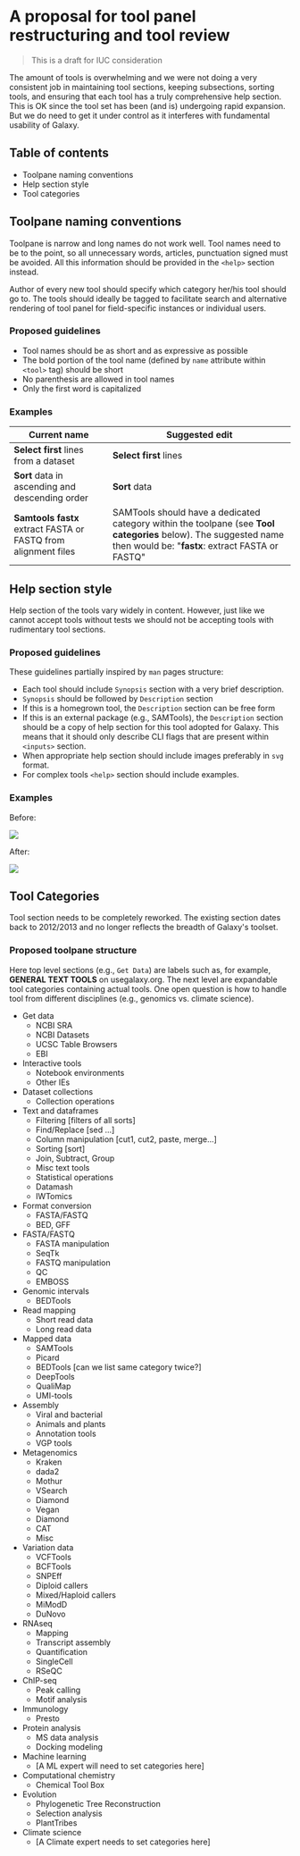 # A proposal for tool panel restructuring and tool review

> This is a draft for IUC consideration

The amount of tools is overwhelming and we were not doing a very consistent job in maintaining tool sections, keeping subsections, sorting tools, and ensuring that each tool has a truly comprehensive help section. This is OK since the tool set has been (and is) undergoing rapid expansion. But we do need to get it under control as it interferes with fundamental usability of Galaxy.

## Table of contents

- Toolpane naming conventions
- Help section style
- Tool categories

## Toolpane naming conventions

Toolpane is narrow and long names do not work well. Tool names need to be to the point, so all unnecessary words, articles, punctuation signed must be avoided. All this information should be provided in the `<help>` section instead.

Author of every new tool should specify which category her/his tool should go to. The tools should ideally be tagged to facilitate search and alternative rendering of tool panel for field-specific instances or individual users.

### Proposed guidelines

- Tool names should be as short and as expressive as possible 
- The bold portion of the tool name (defined by `name` attribute within `<tool>` tag) should be short 
- No parenthesis are allowed in tool names
- Only the first word is capitalized

### Examples

| Current name | Suggested edit |
|--------------|---------------|
|**Select first** lines from a dataset | **Select first** lines |
|**Sort** data in ascending and descending order | **Sort** data|
|**Samtools fastx** extract FASTA or FASTQ from alignment files | SAMTools should have a dedicated category within the toolpane (see **Tool categories** below). The suggested name then would be: "**fastx**: extract FASTA or FASTQ"|

## Help section style

Help section of the tools vary widely in content. However, just like we cannot accept tools without tests we should not be accepting tools with rudimentary tool sections. 

### Proposed guidelines

These guidelines partially inspired by `man` pages structure:

- Each tool should include `Synopsis` section with a very brief description.
- `Synopsis` should be followed by `Description` section
- If this is a homegrown tool, the `Description` section can be free form
- If this is an external package (e.g., SAMTools), the `Description` section should be a copy of help section for this tool adopted for Galaxy. This means that it should only describe CLI flags that are present within `<inputs>` section.
- When appropriate help section should include images preferably in `svg` format.
- For complex tools `<help>` section should include examples.

### Examples

Before:

![](https://i.imgur.com/oV4uY5m.png)

After:

![](https://i.imgur.com/G6rxKq3.png)

## Tool Categories

Tool section needs to be completely reworked. The existing section dates back to 2012/2013 and no longer reflects the breadth of Galaxy's toolset. 

### Proposed toolpane structure

Here top level sections (e.g., `Get Data`) are labels such as, for example, **GENERAL TEXT TOOLS** on usegalaxy.org. The next level are expandable tool categories containing actual tools. One open question is how to handle tool from different disciplines (e.g., genomics vs. climate science).

- Get data
    - NCBI SRA
    - NCBI Datasets
    - UCSC Table Browsers
    - EBI
- Interactive tools
    - Notebook environments
    - Other IEs
- Dataset collections
    - Collection operations
- Text and dataframes
    - Filtering [filters of all sorts]
    - Find/Replace [sed ...]
    - Column manipulation [cut1, cut2, paste, merge...]
    - Sorting [sort]
    - Join, Subtract, Group
    - Misc text tools
    - Statistical operations
    - Datamash
    - IWTomics
- Format conversion
    - FASTA/FASTQ
    - BED, GFF
- FASTA/FASTQ
    - FASTA manipulation
    - SeqTk
    - FASTQ manipulation
    - QC
    - EMBOSS
- Genomic intervals
    - BEDTools
- Read mapping
    - Short read data
    - Long read data
- Mapped data
    - SAMTools
    - Picard
    - BEDTools [can we list same category twice?]
    - DeepTools
    - QualiMap
    - UMI-tools
- Assembly
    - Viral and bacterial
    - Animals and plants
    - Annotation tools
    - VGP tools
- Metagenomics
    - Kraken
    - dada2
    - Mothur
    - VSearch
    - Diamond
    - Vegan
    - Diamond
    - CAT
    - Misc 
- Variation data
    - VCFTools
    - BCFTools
    - SNPEff
    - Diploid callers
    - Mixed/Haploid callers
    - MiModD
    - DuNovo
- RNAseq
    - Mapping
    - Transcript assembly
    - Quantification
    - SingleCell
    - RSeQC
-  ChIP-seq
    -  Peak calling
    -  Motif analysis
- Immunology
    - Presto
- Protein analysis
    - MS data analysis
    - Docking modeling
- Machine learning
    - [A ML expert will need to set categories here]
- Computational chemistry
    - Chemical Tool Box
- Evolution
    - Phylogenetic Tree Reconstruction
    - Selection analysis
    - PlantTribes
- Climate science
    - [A Climate expert needs to set categories here]
